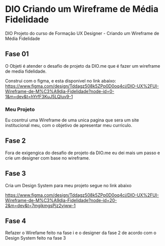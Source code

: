 # DIO Criando um Wireframe de Média Fidelidade
DIO Projeto do curso de Formação UX Designer - Criando um Wireframe de Média Fidelidade

## Fase 01

O Objeti é atender o desafio de projeto da DIO.me que é fazer um wireframe de media fidelidade.

Construi com o figma, e esta disponivel no link abaixo:
https://www.figma.com/design/Tddagz508k5ZPp0D0oq4ci/DIO-UX%2FUI-Wireframe-de-M%C3%A9dia-Fidelidade?node-id=0-1&m=dev&t=hYrfF3KuJ5LQIuv9-1

### Meu Projeto

Eu cosntrui uma Wireframe de uma unica pagina que sera um site institucional meu, com o objetivo de apresentar meu curriculo.

## Fase 2

Fora de exigengica do desafio de projeto da DIO.me eu dei mais um passo e crie um designer com base no wireframe.

## Fase 3

Cria um Design System para meu projeto segue no link abaixo

https://www.figma.com/design/Tddagz508k5ZPp0D0oq4ci/DIO-UX%2FUI-Wireframe-de-M%C3%A9dia-Fidelidade?node-id=20-2&m=dev&t=7mgikmgsPjz2yjww-1

## Fase 4

Refazer o Wirefame feito na fase i e o designer da fase 2 de acordo com o Design System feito na fase 3


